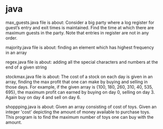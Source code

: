# java
max_guests.java file is about: Consider a big party where a log register for guest’s entry and exit times is maintained. Find the time at which there are maximum guests in the party. Note that entries in register are not in any order.

majority.java file is about: finding an element which has highest frequency in an array

regex.java file is about: adding all the special characters and numbers at the end of a given string

stockmax.java file is about: The cost of a stock on each day is given in an array, finding the max profit that one can make by buying and selling in those days. For example, if the given array is {100, 180, 260, 310, 40, 535, 695}, the maximum profit can earned by buying on day 0, selling on day 3. Again buy on day 4 and sell on day 6.


shoppping.java is about: Given an array consisting of cost of toys. Given an integer 'cost' depicting the amount of money available to purchase toys. This program is to find the maximum number of toys one can buy with the amount.

